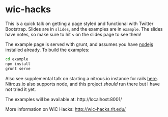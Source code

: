 wic-hacks
===========

This is a quick talk on getting a page styled and functional with Twitter Bootstrap. Slides are in `slides`, and the examples are in `example`. The slides have notes, so make sure to hit `s` on the slides page to see them!

The example page is served with grunt, and assumes you have <a href="http://nodejs.org/" target="_blank">nodejs</a> installed already. To build the examples:

```bash
cd example
npm install
grunt serve
```

Also see supplemental talk on starting a nitrous.io instance for rails <a href="https://github.com/tiffanypeon/RIT_Hack" target="_blank">here</a>. Nitrous.io also supports node, and this project *should* run there but I have not tried it yet.

The examples will be available at: http://localhost:8001/

More information on WiC Hacks: http://wic-hacks.rit.edu/
